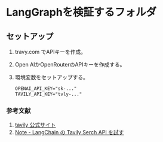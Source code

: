 # LangGraphを検証するフォルダ

## セットアップ

1. travy.com でAPIキーを作成。

2. Open AIかOpenRouterのAPIキーを作成する。

2. 環境変数をセットアップする。

    ```txt
    OPENAI_API_KEY="sk-..."
    TAVILY_API_KEY="tvly-..."
    ```

### 参考文献
1. [tavily 公式サイト](https://tavily.com/)
2. [Note - LangChain の Tavily Serch API を試す](https://note.com/npaka/n/n9fe8a607c56e)